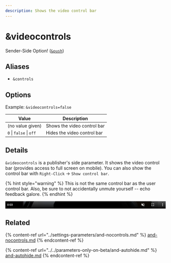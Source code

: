 ```yaml
---
description: Shows the video control bar
---
```


# \&videocontrols

Sender-Side Option! ([`&push`](../../source-settings/push.md))

## Aliases

* `&controls`

## Options

Example: `&videocontrols=false`

| Value                   | Description                 |
| ----------------------- | --------------------------- |
| (no value given)        | Shows the video control bar |
| `0` \| `false` \| `off` | Hides the video control bar |

## Details

`&videocontrols` is a publisher's side parameter. It shows the video control bar (provides access to full screen on mobile). You can also show the control bar with `Right-Click` -> `Show control bar`.

{% hint style="warning" %}
This is not the same control bar as the user control bar. Also, be sure to not accidentally unmute yourself -- echo feedback galore.
{% endhint %}

![](<../../.gitbook/assets/image (133) (1).png>)

## Related

{% content-ref url="../settings-parameters/and-nocontrols.md" %}
[and-nocontrols.md](../settings-parameters/and-nocontrols.md)
{% endcontent-ref %}

{% content-ref url="../../parameters-only-on-beta/and-autohide.md" %}
[and-autohide.md](../../parameters-only-on-beta/and-autohide.md)
{% endcontent-ref %}
